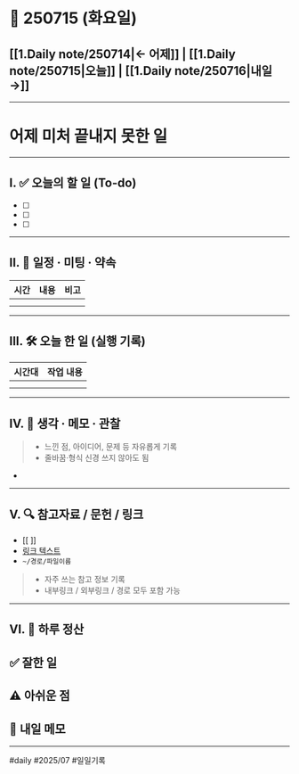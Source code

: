 # 📅 250715 (화요일)

## [[1.Daily note/250714|← 어제]] | [[1.Daily note/250715|오늘]] | [[1.Daily note/250716|내일 →]]
---
# 어제 미처 끝내지 못한 일 


---

## I. ✅ 오늘의 할 일 (To-do)
- [ ]  
- [ ]  
- [ ]  

---
## II. 📌 일정 · 미팅 · 약속

| 시간  | 내용  | 비고  |
| --- | --- | --- |
|     |     |     |
|     |     |     |

---
## III. 🛠️ 오늘 한 일 (실행 기록)

| 시간대 | 작업 내용 |
| --- | ----- |
|     |       |
|     |       |


---
## IV. 🧠 생각 · 메모 · 관찰

> -  느낀 점, 아이디어, 문제 등 자유롭게 기록  
> -  줄바꿈·형식 신경 쓰지 않아도 됨

- 

---
## V. 🔍 참고자료 / 문헌 / 링크

- [[ ]]  
- [링크 텍스트](https://)  
- `~/경로/파일이름`

> -  자주 쓰는 참고 정보 기록  
> -  내부링크 / 외부링크 / 경로 모두 포함 가능

---
## VI. 🧾 하루 정산

**✅ 잘한 일**  
- 

**⚠️ 아쉬운 점**  
- 
**📝 내일 메모**  
- 
---

#daily #2025/07 #일일기록
